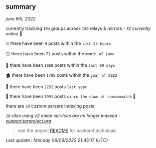
## summary
_june 6th, 2022_

currently tracking `104` groups across `150` relays & mirrors - _`52` currently online_ 📡

⏲ there have been `9` posts within the `last 24 hours`

🕓 there have been `71` posts within the `month of june`

📅 there have been `1060` posts within the `last 90 days`

🏚 there have been `1705` posts within the `year of 2022`

🚀 there have been `2252` posts `last year`

🦕 there have been `3991` posts `since the dawn of ransomwatch` 🐣

there are `50` custom parsers indexing posts

_`20` sites using v2 onion services are no longer indexed - [support.torproject.org](https://support.torproject.org/onionservices/v2-deprecation/)_

> see the project [README](https://github.com/jmousqueton/ransomwatch#readme) for backend technicals



Last update : _Monday 06/06/2022 21:45:17 (UTC)_

